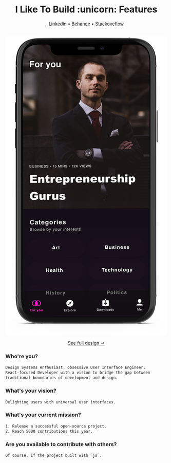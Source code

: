 <h1 align="center">I Like To Build :unicorn: Features</h1>
<div align="center">
 <a href="https://www.linkedin.com/in/ala-eddine-menai-6a020b159/"/>Linkedin<a/> •
 <a href="https://www.behance.net/menaialaeddine"/>Behance<a/> •
 <a href="https://stackexchange.com/users/10231365/menai-ala-eddine-aladdin"/>Stackoveflow<a/>
</div>
<br>

<p align="center">
 
<img src="https://github.com/MenaiAla/MenaiAla/blob/master/smartmockups_ken94khu.png"/>

</p>

<p align="center"><a href="https://www.behance.net/gallery/103649345/Watch-Streaming-App">See full design → <a/></p> 

### Who're you?
```
Design Systems enthusiast, obsessive User Interface Engineer.
React-focused Developer with a vision to bridge the gap between traditional boundaries of development and design.
```

### What's your vision?
```
Delighting users with universal user interfaces.
```

### What's your current mission?
```
1. Release a successful open-source project.
2. Reach 5000 contributions this year.
```


### Are you available to contribute with others?
```
Of course, if the project built with `js`.
```
